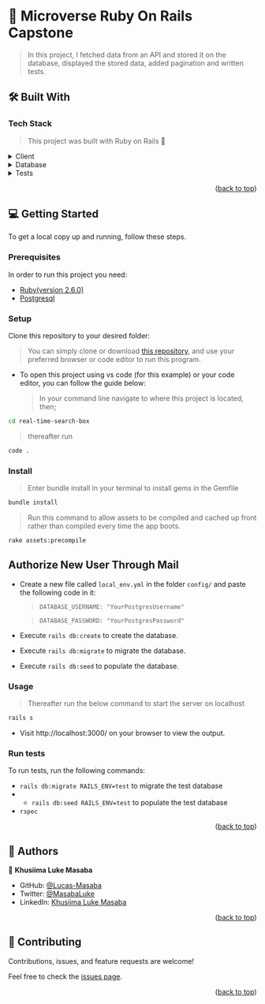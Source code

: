 <a name="readme-top"></a>

<!-- PROJECT DESCRIPTION -->

# 📖 Microverse Ruby On Rails Capstone <a name="about-project"></a>

> In this project, I fetched data from an API and stored it on the database, displayed the stored data, added pagination and written tests.

## 🛠 Built With <a name="built-with"></a>

### Tech Stack <a name="tech-stack"></a>

> This project was built with Ruby on Rails 💎

<details>
  <summary>Client</summary>
  <ul>
    <li><a href="https://rubyonrails.org/">Ruby on Rails</a></li>
  </ul>
</details>

<details>
<summary>Database</summary>
  <ul>
    <li><a href="https://www.postgresql.org/">PostgreSQL</a></li>
  </ul>
</details>

<details>
<summary>Tests</summary>
  <ul>
    <li><a href="https://rspec.info/">Rspec</a></li>
    <li><a href="https://teamcapybara.github.io/capybara/">Capybara</a></li>
  </ul>
</details>

<p align="right">(<a href="#readme-top">back to top</a>)</p>

<!-- LIVE DEMO -->

<!-- ## 🚀 Live Demo <a name="live-demo"></a>

> Below is a link to a live demo of the website deployed with [railway](https://railway.app/).

- [Live Demo Link](https://real-time-search-box-production.up.railway.app/articles)

<p align="right">(<a href="#readme-top">back to top</a>)</p> -->

<!-- GETTING STARTED -->

## 💻 Getting Started <a name="getting-started"></a>


To get a local copy up and running, follow these steps.

### Prerequisites

In order to run this project you need:

- [Ruby(version 2.6.0)](https://www.ruby-lang.org/en/news/2022/04/12/ruby-2-6-0-released/)
- [Postgresql](https://www.postgresql.org/download/)

### Setup

Clone this repository to your desired folder:

> You can simply clone or download [this repository](https://github.com/Lucas-Masaba/microverse-ror-take-home.git), and use your preferred browser or code editor to run this program.
- To open this project using vs code (for this example) or your code editor, you can follow the guide below:
  > In your command line navigate to where this project is located, then;
```bash
cd real-time-search-box
```

> thereafter run
```bash
code .
```

### Install

> Enter bundle install in your terminal to install gems in the Gemfile
```bash
bundle install
```

> Run this command to allow assets to be compiled and cached up front rather than compiled every time the app boots.
```bash
rake assets:precompile
```

## Authorize New User Through Mail

- Create a new file called `local_env.yml` in the folder `config/` and paste the following code in it:
  > `DATABASE_USERNAME: "YourPostgresUsername"`

  > `DATABASE_PASSWORD: "YourPostgresPassword"`


- Execute `rails db:create` to create the database.
- Execute `rails db:migrate` to migrate the database.
- Execute `rails db:seed` to populate the database.

### Usage

> Thereafter run the below command to start the server on localhost
```bash
rails s 
```

- Visit http://localhost:3000/ on your browser to view the output.
### Run tests

To run tests, run the following commands:
- `rails db:migrate RAILS_ENV=test` to migrate the test database
- - `rails db:seed RAILS_ENV=test` to populate the test database
- `rspec`

<p align="right">(<a href="#readme-top">back to top</a>)</p>

<!-- AUTHORS -->

## 👥 Authors <a name="authors"></a>

👤 **Khusiima Luke Masaba**

- GitHub: [@Lucas-Masaba](https://github.com/Lucas-Masaba)
- Twitter: [@MasabaLuke](https://twitter.com/MasabaLuke)
- LinkedIn: [Khusiima Luke Masaba](https://linkedin.com/in/khusiima-luke-masaba)

<p align="right">(<a href="#readme-top">back to top</a>)</p>

## 🤝 Contributing <a name="contributing"></a>

Contributions, issues, and feature requests are welcome!

Feel free to check the [issues page](../../issues/).

<p align="right">(<a href="#readme-top">back to top</a>)</p>

<!-- SUPPORT -->

<!-- ACKNOWLEDGEMENTS -->

<!-- LICENSE -->

